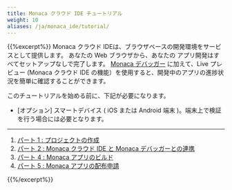 ```yaml
---
title: Monaca クラウド IDE チュートリアル
weight: 10
aliases: /ja/monaca_ide/tutorial/
---
```


{{%excerpt%}}
Monaca クラウド IDEは、ブラウザベースの開発環境をサービスとして提供します。 あなたの Web ブラウザから、あなたの アプリ開発はすべてセットアップなしで完了します。  [Monaca デバッガー](/ja/products_guide/debugger/) に加えて、Live プレビュー (Monaca クラウド IDE の機能）を使用すると、開発中のアプリの進捗状況を簡単に確認することができます。

このチュートリアルを始める前に、下記が必要になります。

- [オプション] スマートデバイス ( iOS または Android 端末 )。端末上で検証を行う場合には必要となります。

<hr>

1. [パート 1 : プロジェクトの作成](/ja/tutorials/monaca_ide/starting_project/)
2. [パート 2 : Monaca クラウド IDE と Monaca デバッガーとの連携](/ja/tutorials/monaca_ide/testing_debugging/)
4. [パート 4 : Monaca アプリのビルド](/ja/tutorials/monaca_ide/building_app/)
5. [パート 5 : Monaca アプリの配布申請](/ja/tutorials/monaca_ide/publishing_app/)

{{%/excerpt%}}